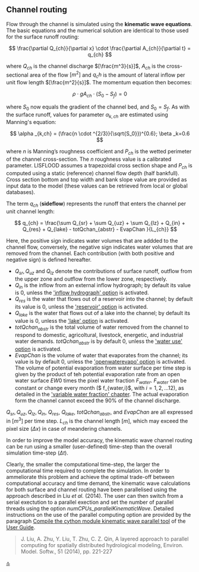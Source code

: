## Channel routing

Flow through the channel is simulated using the **kinematic wave equations**. The basic equations and the numerical solution are identical to those used for the surface runoff routing:

$$
\frac{\partial Q_{ch}}{\partial x} \cdot \frac{\partial A_{ch}}{\partial t} = q_{ch}
$$

where $Q_{ch}$ is the channel discharge $[\frac{m^3}{s}]$, $A_{ch}$ is the cross-sectional area of the flow $[m^2]$ and $q_ch$ is the amount of lateral inflow per unit flow length $[\frac{m^2}{s}]$. The momentum equation then becomes:

$$
\rho \cdot gA_{ch} \cdot (S_0 - S_f) = 0
$$

where $S_0$ now equals the gradient of the channel bed, and $S_0=S_f$. As with the surface runoff, values for parameter $α_{k,ch}$ are estimated using Manning's equation:

$$
\alpha _{k,ch} = (\frac{n \cdot ^{2/3}}{\sqrt{S_0}})^{0.6}; \beta _k=0.6
$$

where $n$ is Manning’s roughness coefficient and $P_{ch}$ is the wetted perimeter of the channel cross-section. The $n$ roughness value is a calibrated parameter. LISFLOOD assumes a trapezoidal cross section shape and $P_{ch}$ is computed using a static (reference) channel flow depth (half bankfull). Cross section bottom  and top width and bank slope value are provided as input data to the model (these values can be retrieved from local or global databases).

The term $q_{ch}$ (**sideflow**)  represents the runoff that enters the channel per unit channel length:

$$
q_{ch} = \frac{\sum Q_{sr} + \sum Q_{uz} + \sum Q_{lz} + Q_{in} + Q_{res} + Q_{lake} - totQchan_{abstr} - EvapChan }{L_{ch}}
$$

Here, the positive sign indicates water volumes that are addded to the channel flow, conversely, the negative sign indicates water volumes that are removed from the channel. Each contribution (with both positive and negative sign) is defined hereafter. 
* $Q_{sr}, Q_{uz}$ and $Q_{lz}$ denote the contributions of surface runoff, outflow from the upper zone and outflow from the lower zone, respectively. 
* $Q_{in}$ is the inflow from an external inflow hydrograph; by default its value is 0, unless the ['inflow hydrograph' option](https://ec-jrc.github.io/lisflood-model/3_optLISFLOOD_inflow-hydrograph/) is activated. 
* $Q_{res}$ is the water that flows out of a reservoir into the channel; by default its value is 0, unless the ['reservoir' option](https://ec-jrc.github.io/lisflood-model/3_optLISFLOOD_reservoirs/) is activated. 
* $Q_{lake}$ is the water that flows out of a lake into the channel; by default its value is 0, unless the ['lake' option](https://ec-jrc.github.io/lisflood-model/3_02_optLISFLOOD_lakes/) is activated. 
* $totQchan_{abstr}$ is the total volume of water removed from the channel to respond to domestic, agricoltural, livestock, energetic, and industrial water demands. $totQchan_{abstr}$ is by default 0, unless the ['water use' option](https://ec-jrc.github.io/lisflood-model/2_18_stdLISFLOOD_water-use/) is activated. 
* $EvapChan$ is the volume of water that evaporates from the channel; its value is by default 0, unless the ['openwaterevapo' option](https://ec-jrc.github.io/lisflood-code/4_annex_settings_and_options/) is activated. The volume of potential evaporation from water surface per time step is given by the product of teh potential evaporation rate from an open water surface $EW0$ times the pixel water fraction $F_{water}$. $F_{water}$ can be constant or change every month ($ f_{water,i}$, with $i = 1,2,\ldots 12$), as detailed in the ['variable water fraction' chapter](https://ec-jrc.github.io/lisflood-model/3_12_optLISFLOOD_varfractionwater/). The actual evaporation form the channel cannot exceed the 90% of the channel discharge.

$Q_{sr}, Q_{uz}, Q_{lz}, Q_{in}$, $Q_{res}$, $Q_{lake}$, $totQchan_{abstr}$, and $EvapChan$ are all expressed in $[m^3]$ per time step. $L_{ch}$ is the channel length $[m]$, which may exceed the pixel size ($\Delta x$) in case of meandering channels. 


In order to improve the model accuracy, the kinematic wave channel routing can be run using a smaller (user-defined) time-step than the overall simulation time-step ($\Delta t$).

Clearly, the smaller the computational time-step, the larger the computational time required to complete the simulation. In order to ammeliorate this problem and achieve the optimal trade-off between computational accuracy and time demand, the kinematic wave calculations for both surface and channel routing have been parallelised using the approach described in Liu *et al.* (2014). The user can then switch from a serial exectution to a parallel exection and set the number of parallel threads using the option *numCPUs_parallelKinematicWave*. Detailed instructions on the use of the parallel computing option are provided by the paragraph [Compile the cython module kinematic wave parallel tool](https://ec-jrc.github.io/lisflood-code/3_step2_installation/) of the [User Guide](https://ec-jrc.github.io/lisflood-code/1_introduction_LISFLOOD/).

> J. Liu, A. Zhu, Y. Liu, T. Zhu, C. Z. Qin, A layered approach to parallel computing for spatially distributed hydrological modeling, Environ. Model. Softw., 51 (2014), pp. 221-227


[🔝](#top)

